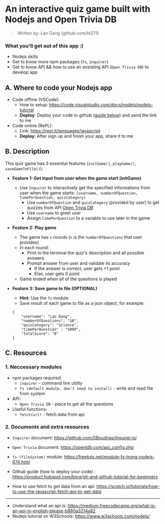 # An interactive quiz game built with Nodejs and Open Trivia DB
> Written by: Lan Dang (github.com/hl271)

### What you'll get out of this app :)
- Nodejs skills 
- Get to know more npm packages (`fs`, `inquirer`)
- Get to know API && how to use an exsisting API (`Open Trivia DB`) to develop app

## A. Where to code your Nodejs app
- Code offline (VSCode):         
    - How to setup: https://code.visualstudio.com/docs/nodejs/nodejs-tutorial
    - **Deploy**: Deploy your code to github ([guide below](#github)) and send the link to me
- Code online (RePL):
    - Link: https://repl.it/languages/javascript
    - **Deploy**: After sign up and finish your app, share it to me

## B. Description
This quiz game has 3 essential features (`initGame()`, `playGame()`, `saveGameToFile()`):

- **Feature 1: Get input from user when the game start (initGame)**
    - Use `Inquirer` to interactively get the specified informations from user when the game starts: `[username, numberOfQuestion, timePerQuestion, quizCategory]`
        - Use `numberOfQuestion` and `quizCategory` (provided by user) to get quizzes from API [Open Trivia DB](https://opentdb.com/api_config.php)
        - Use `username` to greet user
        - Assign `timePerQuestion` to a variable to use later in the game

- **Feature 2: Play game**
    - The game has `n` rounds (`n` is the `numberOfQuestions` that user provides)
    - In each round:
        - Print in the terminal the quiz's description and all possible answers
        - Prompt answer from user and validate its accuracy
            - If the answer is correct, user gets +1 point
            - Else, user gets 0 point
    - Game ended when all of the questions is played

- **Feature 3: Save game to file (OPTIONAL)**
    - **Hint**: Use the `fs` module
    - Save result of each game to file as a json object, for example:
    ```
    {
        "username": "Lan Dang",
        "numberOfQuestions": "10",
        "quizCategory": "Science",
        "timePerQuestion" : "5000",
        "totalScore": "8"
    }
    ```

## C. Resources
### 1. Neccessary modules
- npm packages required:
    - `inquirer` - command line utility
    - `fs (default module, don't need to install)` - write and read file from system
- API:
    - `Open Trivia DB` - place to get all the questions
- Useful functions:
    - `fetch(url)` - fetch data from api

### 2. Documents and extra resources
- `Inquirer` document: https://github.com/SBoudrias/Inquirer.js/

- `Open Trivia` document: https://opentdb.com/api_config.php

- `fs (fileSystem)` module: https://freetuts.net/module-fs-trong-nodejs-674.html

- Github guide (how to deploy your code) <span id="github"></span>: https://product.hubspot.com/blog/git-and-github-tutorial-for-beginners

- How to use fetch to get data from an api: https://scotch.io/tutorials/how-to-use-the-javascript-fetch-api-to-get-data
---

- Understand what an api is: https://medium.freecodecamp.org/what-is-an-api-in-english-please-b880a3214a82
- Nodejs tutorial on W3Schools: https://www.w3schools.com/nodejs/